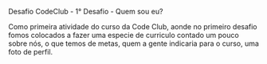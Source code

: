 Desafio CodeClub - 1° Desafio - Quem sou eu? 

Como primeira atividade do curso da Code Club, aonde no primeiro desafio fomos colocados a fazer uma especie de curriculo contado um pouco sobre nós, o que temos de metas, quem a gente indicaria para o curso, uma foto de perfil. 
